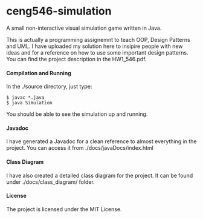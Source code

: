 # ceng546-simulation
A small non-interactive visual simulation game written in Java.  
  
This is actually a programming assignemnt to teach OOP, Design Patterns and UML. I have uploaded my solution here to insipire people with new ideas and for a reference on how to use some important design patterns. You can find the project description in the HW1_546.pdf.

#### Compilation and Running
In the ./source directory, just type:  
```
$ javac *.java
$ java Simulation
```
You should be able to see the simulation up and running.

#### Javadoc
I have generated a Javadoc for a clean reference to almost everything in the project. You can access it from ./docs/javaDocs/index.html

#### Class Diagram
I have also created a detailed class diagram for the project. It can be found under ./docs/class_diagram/ folder.

#### License
The project is licensed under the MIT License.
